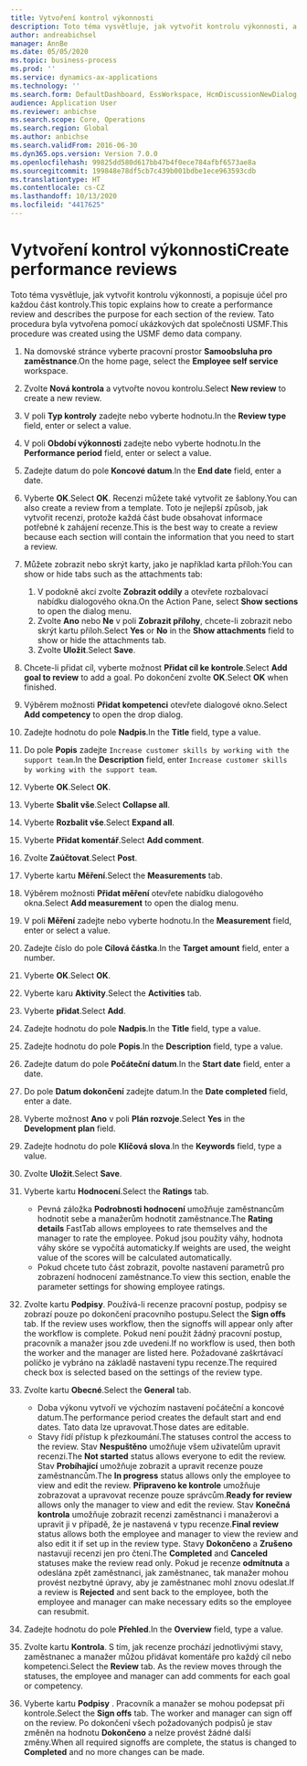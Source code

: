 ```yaml
---
title: Vytvoření kontrol výkonnosti
description: Toto téma vysvětluje, jak vytvořit kontrolu výkonnosti, a popisuje účel pro každou část kontroly.
author: andreabichsel
manager: AnnBe
ms.date: 05/05/2020
ms.topic: business-process
ms.prod: ''
ms.service: dynamics-ax-applications
ms.technology: ''
ms.search.form: DefaultDashboard, EssWorkspace, HcmDiscussionNewDialog, HcmDiscussion, HcmDiscussionChangeSettings, HcmDiscussionAddGoalDialog, HcmTopicCreate, HcmMeasurementDetailDialog, HcmPerfJournalAdd, HcmEmployeeDevelopmentWorkspace
audience: Application User
ms.reviewer: anbichse
ms.search.scope: Core, Operations
ms.search.region: Global
ms.author: anbichse
ms.search.validFrom: 2016-06-30
ms.dyn365.ops.version: Version 7.0.0
ms.openlocfilehash: 99825dd580d617bb47b4f0ece784afbf6573ae8a
ms.sourcegitcommit: 199848e78df5cb7c439b001bdbe1ece963593cdb
ms.translationtype: HT
ms.contentlocale: cs-CZ
ms.lasthandoff: 10/13/2020
ms.locfileid: "4417625"
---
```

# <a name="create-performance-reviews"></a><span data-ttu-id="d78b3-103">Vytvoření kontrol výkonnosti</span><span class="sxs-lookup"><span data-stu-id="d78b3-103">Create performance reviews</span></span>


<span data-ttu-id="d78b3-104">Toto téma vysvětluje, jak vytvořit kontrolu výkonnosti, a popisuje účel pro každou část kontroly.</span><span class="sxs-lookup"><span data-stu-id="d78b3-104">This topic explains how to create a performance review and describes the purpose for each section of the review.</span></span> <span data-ttu-id="d78b3-105">Tato procedura byla vytvořena pomocí ukázkových dat společnosti USMF.</span><span class="sxs-lookup"><span data-stu-id="d78b3-105">This procedure was created using the USMF demo data company.</span></span>

1. <span data-ttu-id="d78b3-106">Na domovské stránce vyberte pracovní prostor **Samoobsluha pro zaměstnance**.</span><span class="sxs-lookup"><span data-stu-id="d78b3-106">On the home page, select the **Employee self service** workspace.</span></span>
2. <span data-ttu-id="d78b3-107">Zvolte **Nová kontrola** a vytvořte novou kontrolu.</span><span class="sxs-lookup"><span data-stu-id="d78b3-107">Select **New review** to create a new review.</span></span>
3. <span data-ttu-id="d78b3-108">V poli **Typ kontroly** zadejte nebo vyberte hodnotu.</span><span class="sxs-lookup"><span data-stu-id="d78b3-108">In the **Review type** field, enter or select a value.</span></span>
4. <span data-ttu-id="d78b3-109">V poli **Období výkonnosti** zadejte nebo vyberte hodnotu.</span><span class="sxs-lookup"><span data-stu-id="d78b3-109">In the **Performance period** field, enter or select a value.</span></span>
5. <span data-ttu-id="d78b3-110">Zadejte datum do pole **Koncové datum**.</span><span class="sxs-lookup"><span data-stu-id="d78b3-110">In the **End date** field, enter a date.</span></span>
6. <span data-ttu-id="d78b3-111">Vyberte **OK**.</span><span class="sxs-lookup"><span data-stu-id="d78b3-111">Select **OK**.</span></span> <span data-ttu-id="d78b3-112">Recenzi můžete také vytvořit ze šablony.</span><span class="sxs-lookup"><span data-stu-id="d78b3-112">You can also create a review from a template.</span></span> <span data-ttu-id="d78b3-113">Toto je nejlepší způsob, jak vytvořit recenzi, protože každá část bude obsahovat informace potřebné k zahájení recenze.</span><span class="sxs-lookup"><span data-stu-id="d78b3-113">This is the best way to create a review because each section will contain the information that you need to start a review.</span></span>  
7. <span data-ttu-id="d78b3-114">Můžete zobrazit nebo skrýt karty, jako je například karta příloh:</span><span class="sxs-lookup"><span data-stu-id="d78b3-114">You can show or hide tabs such as the attachments tab:</span></span>

    1. <span data-ttu-id="d78b3-115">V podokně akcí zvolte **Zobrazit oddíly** a otevřete rozbalovací nabídku dialogového okna.</span><span class="sxs-lookup"><span data-stu-id="d78b3-115">On the Action Pane, select **Show sections** to open the dialog menu.</span></span>
    1. <span data-ttu-id="d78b3-116">Zvolte **Ano** nebo **Ne** v poli **Zobrazit přílohy**, chcete-li zobrazit nebo skrýt kartu příloh.</span><span class="sxs-lookup"><span data-stu-id="d78b3-116">Select **Yes** or **No** in the **Show attachments** field to show or hide the attachments tab.</span></span>
    1. <span data-ttu-id="d78b3-117">Zvolte **Uložit**.</span><span class="sxs-lookup"><span data-stu-id="d78b3-117">Select **Save**.</span></span>

8. <span data-ttu-id="d78b3-118">Chcete-li přidat cíl, vyberte možnost **Přidat cíl ke kontrole**.</span><span class="sxs-lookup"><span data-stu-id="d78b3-118">Select **Add goal to review** to add a goal.</span></span> <span data-ttu-id="d78b3-119">Po dokončení zvolte **OK**.</span><span class="sxs-lookup"><span data-stu-id="d78b3-119">Select **OK** when finished.</span></span>
9. <span data-ttu-id="d78b3-120">Výběrem možnosti **Přidat kompetenci** otevřete dialogové okno.</span><span class="sxs-lookup"><span data-stu-id="d78b3-120">Select **Add competency** to open the drop dialog.</span></span>
10. <span data-ttu-id="d78b3-121">Zadejte hodnotu do pole **Nadpis**.</span><span class="sxs-lookup"><span data-stu-id="d78b3-121">In the **Title** field, type a value.</span></span>
11. <span data-ttu-id="d78b3-122">Do pole **Popis** zadejte `Increase customer skills by working with the support team`.</span><span class="sxs-lookup"><span data-stu-id="d78b3-122">In the **Description** field, enter `Increase customer skills by working with the support team`.</span></span>
12. <span data-ttu-id="d78b3-123">Vyberte **OK**.</span><span class="sxs-lookup"><span data-stu-id="d78b3-123">Select **OK**.</span></span>
13. <span data-ttu-id="d78b3-124">Vyberte **Sbalit vše**.</span><span class="sxs-lookup"><span data-stu-id="d78b3-124">Select **Collapse all**.</span></span>
14. <span data-ttu-id="d78b3-125">Vyberte **Rozbalit vše**.</span><span class="sxs-lookup"><span data-stu-id="d78b3-125">Select **Expand all**.</span></span>
15. <span data-ttu-id="d78b3-126">Vyberte **Přidat komentář**.</span><span class="sxs-lookup"><span data-stu-id="d78b3-126">Select **Add comment**.</span></span>
16. <span data-ttu-id="d78b3-127">Zvolte **Zaúčtovat**.</span><span class="sxs-lookup"><span data-stu-id="d78b3-127">Select **Post**.</span></span>
17. <span data-ttu-id="d78b3-128">Vyberte kartu **Měření**.</span><span class="sxs-lookup"><span data-stu-id="d78b3-128">Select the **Measurements** tab.</span></span>
18. <span data-ttu-id="d78b3-129">Výběrem možnosti **Přidat měření** otevřete nabídku dialogového okna.</span><span class="sxs-lookup"><span data-stu-id="d78b3-129">Select **Add measurement** to open the dialog menu.</span></span>
19. <span data-ttu-id="d78b3-130">V poli **Měření** zadejte nebo vyberte hodnotu.</span><span class="sxs-lookup"><span data-stu-id="d78b3-130">In the **Measurement** field, enter or select a value.</span></span>
26. <span data-ttu-id="d78b3-131">Zadejte číslo do pole **Cílová částka**.</span><span class="sxs-lookup"><span data-stu-id="d78b3-131">In the **Target amount** field, enter a number.</span></span>
20. <span data-ttu-id="d78b3-132">Vyberte **OK**.</span><span class="sxs-lookup"><span data-stu-id="d78b3-132">Select **OK**.</span></span>
21. <span data-ttu-id="d78b3-133">Vyberte karu **Aktivity**.</span><span class="sxs-lookup"><span data-stu-id="d78b3-133">Select the **Activities** tab.</span></span>
22. <span data-ttu-id="d78b3-134">Vyberte **přidat**.</span><span class="sxs-lookup"><span data-stu-id="d78b3-134">Select **Add**.</span></span>
23. <span data-ttu-id="d78b3-135">Zadejte hodnotu do pole **Nadpis**.</span><span class="sxs-lookup"><span data-stu-id="d78b3-135">In the **Title** field, type a value.</span></span>
24. <span data-ttu-id="d78b3-136">Zadejte hodnotu do pole **Popis**.</span><span class="sxs-lookup"><span data-stu-id="d78b3-136">In the **Description** field, type a value.</span></span>
25. <span data-ttu-id="d78b3-137">Zadejte datum do pole **Počáteční datum**.</span><span class="sxs-lookup"><span data-stu-id="d78b3-137">In the **Start date** field, enter a date.</span></span>
26. <span data-ttu-id="d78b3-138">Do pole **Datum dokončení** zadejte datum.</span><span class="sxs-lookup"><span data-stu-id="d78b3-138">In the **Date completed** field, enter a date.</span></span>
27. <span data-ttu-id="d78b3-139">Vyberte možnost **Ano** v poli **Plán rozvoje**.</span><span class="sxs-lookup"><span data-stu-id="d78b3-139">Select **Yes** in the **Development plan** field.</span></span>
28. <span data-ttu-id="d78b3-140">Zadejte hodnotu do pole **Klíčová slova**.</span><span class="sxs-lookup"><span data-stu-id="d78b3-140">In the **Keywords** field, type a value.</span></span>
29. <span data-ttu-id="d78b3-141">Zvolte **Uložit**.</span><span class="sxs-lookup"><span data-stu-id="d78b3-141">Select **Save**.</span></span>
30. <span data-ttu-id="d78b3-142">Vyberte kartu **Hodnocení**.</span><span class="sxs-lookup"><span data-stu-id="d78b3-142">Select the **Ratings** tab.</span></span>  

    - <span data-ttu-id="d78b3-143">Pevná záložka **Podrobnosti hodnocení** umožňuje zaměstnancům hodnotit sebe a manažerům hodnotit zaměstnance.</span><span class="sxs-lookup"><span data-stu-id="d78b3-143">The **Rating details** FastTab allows employees to rate themselves and the manager to rate the employee.</span></span> <span data-ttu-id="d78b3-144">Pokud jsou použity váhy, hodnota váhy skóre se vypočítá automaticky.</span><span class="sxs-lookup"><span data-stu-id="d78b3-144">If weights are used, the weight value of the scores will be calculated automatically.</span></span>  
    - <span data-ttu-id="d78b3-145">Pokud chcete tuto část zobrazit, povolte nastavení parametrů pro zobrazení hodnocení zaměstnance.</span><span class="sxs-lookup"><span data-stu-id="d78b3-145">To view this section, enable the parameter settings for showing employee ratings.</span></span>  

31. <span data-ttu-id="d78b3-146">Zvolte kartu **Podpisy**. Používá-li recenze pracovní postup, podpisy se zobrazí pouze po dokončení pracovního postupu.</span><span class="sxs-lookup"><span data-stu-id="d78b3-146">Select the **Sign offs** tab. If the review uses workflow, then the signoffs will appear only after the workflow is complete.</span></span> <span data-ttu-id="d78b3-147">Pokud není použit žádný pracovní postup, pracovník a manažer jsou zde uvedeni.</span><span class="sxs-lookup"><span data-stu-id="d78b3-147">If no workflow is used, then both the worker and the manager are listed here.</span></span> <span data-ttu-id="d78b3-148">Požadované zaškrtávací políčko je vybráno na základě nastavení typu recenze.</span><span class="sxs-lookup"><span data-stu-id="d78b3-148">The required check box is selected based on the settings of the review type.</span></span>  
32. <span data-ttu-id="d78b3-149">Zvolte kartu **Obecné**.</span><span class="sxs-lookup"><span data-stu-id="d78b3-149">Select the **General** tab.</span></span>

    - <span data-ttu-id="d78b3-150">Doba výkonu vytvoří ve výchozím nastavení počáteční a koncové datum.</span><span class="sxs-lookup"><span data-stu-id="d78b3-150">The performance period creates the default start and end dates.</span></span> <span data-ttu-id="d78b3-151">Tato data lze upravovat.</span><span class="sxs-lookup"><span data-stu-id="d78b3-151">Those dates are editable.</span></span>  
    - <span data-ttu-id="d78b3-152">Stavy řídí přístup k přezkoumání.</span><span class="sxs-lookup"><span data-stu-id="d78b3-152">The statuses control the access to the review.</span></span> <span data-ttu-id="d78b3-153">Stav **Nespuštěno** umožňuje všem uživatelům upravit recenzi.</span><span class="sxs-lookup"><span data-stu-id="d78b3-153">The **Not started** status allows everyone to edit the review.</span></span> <span data-ttu-id="d78b3-154">Stav **Probíhající** umožňuje zobrazit a upravit recenze pouze zaměstnancům.</span><span class="sxs-lookup"><span data-stu-id="d78b3-154">The **In progress** status allows only the employee to view and edit the review.</span></span> <span data-ttu-id="d78b3-155">**Připraveno ke kontrole** umožňuje zobrazovat a upravovat recenze pouze správcům.</span><span class="sxs-lookup"><span data-stu-id="d78b3-155">**Ready for review** allows only the manager to view and edit the review.</span></span> <span data-ttu-id="d78b3-156">Stav **Konečná kontrola** umožňuje zobrazit recenzi zaměstnanci i manažerovi a upravit ji v případě, že je nastavená v typu recenze.</span><span class="sxs-lookup"><span data-stu-id="d78b3-156">**Final review** status allows both the employee and manager to view the review and also edit it if set up in the review type.</span></span> <span data-ttu-id="d78b3-157">Stavy **Dokončeno** a **Zrušeno** nastavují recenzi jen pro čtení.</span><span class="sxs-lookup"><span data-stu-id="d78b3-157">The **Completed** and **Canceled** statuses make the review read only.</span></span> <span data-ttu-id="d78b3-158">Pokud je recenze **odmítnuta** a odeslána zpět zaměstnanci, jak zaměstnanec, tak manažer mohou provést nezbytné úpravy, aby je zaměstnanec mohl znovu odeslat.</span><span class="sxs-lookup"><span data-stu-id="d78b3-158">If a review is **Rejected** and sent back to the employee, both the employee and manager can make necessary edits so the employee can resubmit.</span></span>

33. <span data-ttu-id="d78b3-159">Zadejte hodnotu do pole **Přehled**.</span><span class="sxs-lookup"><span data-stu-id="d78b3-159">In the **Overview** field, type a value.</span></span>
34. <span data-ttu-id="d78b3-160">Zvolte kartu **Kontrola**. S tím, jak recenze prochází jednotlivými stavy, zaměstnanec a manažer můžou přidávat komentáře pro každý cíl nebo kompetenci.</span><span class="sxs-lookup"><span data-stu-id="d78b3-160">Select the **Review** tab. As the review moves through the statuses, the employee and manager can add comments for each goal or competency.</span></span>  
35. <span data-ttu-id="d78b3-161">Vyberte kartu **Podpisy** . Pracovník a manažer se mohou podepsat při kontrole.</span><span class="sxs-lookup"><span data-stu-id="d78b3-161">Select the **Sign offs** tab. The worker and manager can sign off on the review.</span></span> <span data-ttu-id="d78b3-162">Po dokončení všech požadovaných podpisů je stav změněn na hodnotu **Dokončeno** a nelze provést žádné další změny.</span><span class="sxs-lookup"><span data-stu-id="d78b3-162">When all required signoffs are complete, the status is changed to **Completed** and no more changes can be made.</span></span>  


